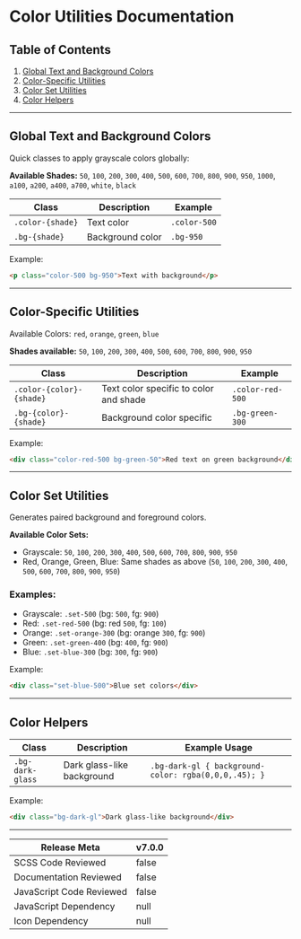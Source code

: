 # Color Utilities Documentation

## Table of Contents

1. [Global Text and Background Colors](#global-text-and-background-colors)
2. [Color-Specific Utilities](#color-specific-utilities)
3. [Color Set Utilities](#color-set-utilities)
4. [Color Helpers](#color-helpers)

---

## Global Text and Background Colors

Quick classes to apply grayscale colors globally:

**Available Shades:** `50`, `100`, `200`, `300`, `400`, `500`, `600`, `700`, `800`, `900`, `950`, `1000`, `a100`, `a200`, `a400`, `a700`, `white`, `black`

| Class            | Description      | Example      | 
| ---------------- | ---------------- | ------------ |
| `.color-{shade}` | Text color       | `.color-500` |
| `.bg-{shade}`    | Background color | `.bg-950`    |

Example:

```html
<p class="color-500 bg-950">Text with background</p>
```

---

## Color-Specific Utilities

Available Colors: `red`, `orange`, `green`, `blue`

**Shades available:** `50`, `100`, `200`, `300`, `400`, `500`, `600`, `700`, `800`, `900`, `950`

| Class                    | Description                            | Example          | 
| ------------------------ | -------------------------------------- | ---------------- |
| `.color-{color}-{shade}` | Text color specific to color and shade | `.color-red-500` |
| `.bg-{color}-{shade}`    | Background color specific              | `.bg-green-300`  |

Example:

```html
<div class="color-red-500 bg-green-50">Red text on green background</div>
```

---

## Color Set Utilities

Generates paired background and foreground colors.

**Available Color Sets:**

- Grayscale: `50`, `100`, `200`, `300`, `400`, `500`, `600`, `700`, `800`, `900`, `950`
- Red, Orange, Green, Blue: Same shades as above (`50`, `100`, `200`, `300`, `400`, `500`, `600`, `700`, `800`, `900`, `950`)

### Examples:

- Grayscale: `.set-500` (bg: `500`, fg: `900`)
- Red: `.set-red-500` (bg: red `500`, fg: `100`)
- Orange: `.set-orange-300` (bg: orange `300`, fg: `900`)
- Green: `.set-green-400` (bg: `400`, fg: `900`)
- Blue: `.set-blue-300` (bg: `300`, fg: `900`)

Example:

```html
<div class="set-blue-500">Blue set colors</div>
```

---

## Color Helpers

| Class            | Description                | Example Usage                                        | 
| ---------------- | -------------------------- | ---------------------------------------------------- |
| `.bg-dark-glass` | Dark glass-like background | `.bg-dark-gl { background-color: rgba(0,0,0,.45); }` |

Example:

```html
<div class="bg-dark-gl">Dark glass-like background</div>
```


---

| Release Meta             | v7.0.0 |
| ------------------------ | ------ |
| SCSS Code Reviewed       | false  |
| Documentation Reviewed   | false  |
| JavaScript Code Reviewed | false  |
| JavaScript Dependency    | null   | 
| Icon Dependency          | null   |
